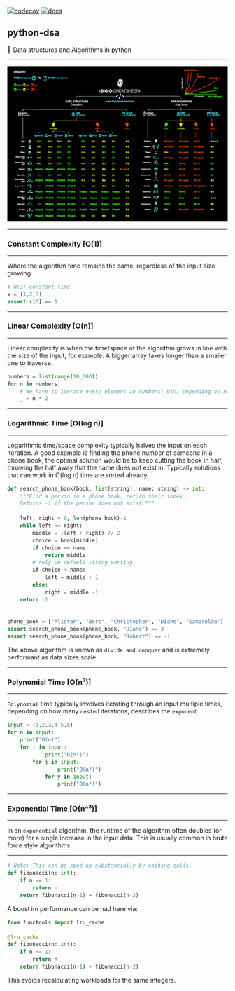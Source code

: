 [![codecov](https://codecov.io/gh/symonk/python-dsa/branch/main/graph/badge.svg)](https://codecov.io/gh/symonk/python-dsa)
[![docs](https://img.shields.io/badge/documentation-online-brightgreen.svg)](https://symonk.github.io/python-dsa/)

## python-dsa
:snake: Data structures and Algorithms in python

-----

![Cheatsheet](.github/images/bigO.png)


-----

### Constant Complexity [O(1)]

-----

Where the algorithm time remains the same, regardless of the input size growing.

```python
# O(1) constant time
x = [1,2,3]
assert x[0] == 1
```

-----

### Linear Complexity [O(n)]

-----
Linear complexity is when the time/space of the algorithm grows in line with the size
of the input, for example: A bigger array takes longer than a smaller one to traverse.

```python
numbers = list(range(10_000))
for n in numbers:
    # We have to iterate every element in numbers; O(n) depending on numbers size.
    _ = n * 2
```

-----

### Logarithmic Time [O(log n)]

-----

Logarithmic time/space complexity typically halves the input on each iteration.  A good
example is finding the phone number of someone in a phone book, the optimal solution
would be to keep cutting the book in half, throwing the half away that the name does
not exist in. Typically solutions that can work in O(log n) time are sorted already.

```python
def search_phone_book(book: list[string], name: string) -> int:
    """Find a person in a phone book, return their index.
    Returns -1 if the person does not exist."""

    left, right = 0, len(phone_book)-1
    while left <= right:
        middle = (left + right) // 2
        choice = book[middle]
        if choice == name:
            return middle
        # rely on default string sorting.
        if choice < name:
            left = middle + 1
        else:
            right = middle -1
    return -1


phone_book = ["Alistar", "Bert", "Christopher", "Diane", "Ezmerelda"]
assert search_phone_book(phone_book, "Diane") == 3
assert search_phone_book(phone_book, "Robert") == -1

```
The above algorithm is known as `divide and conquer` and is extremely performant
as data sizes scale.

-----

### Polynomial Time [O(n²)]

-----

`Polynomial` time typically involves iterating through an input multiple times, depending on how many
`nested` iterations, describes the `exponent`.

```python
input = (1,2,3,4,5,6)
for n in input:
    print("O(n)")
    for i in input:
            print("O(n²)")
        for j in input:
                print("O(n³)")
            for y in input:
                print("O(n⁴)")
```

-----

### Exponential Time [O(n^²)]

-----

In an `exponential` algorithm, the runtime of the algorithm often doubles (or more) for a
single increase in the input data.  This is usually common in brute force style algorithms.

-----

```python
# Note: This can be sped up substancially by caching calls.
def fibonacci(n: int):
    if n <= 1:
        return n
    return fibonacci(n-1) + fibonacci(n-2)
```

A boost im performance can be had here via:

```python
from functools import lru_cache

@lru_cache
def fibonacci(n: int):
    if n <= 1:
        return n
    return fibonacci(n-1) + fibonacci(n-2)
```

This avoids recalculating workloads for the same integers.
